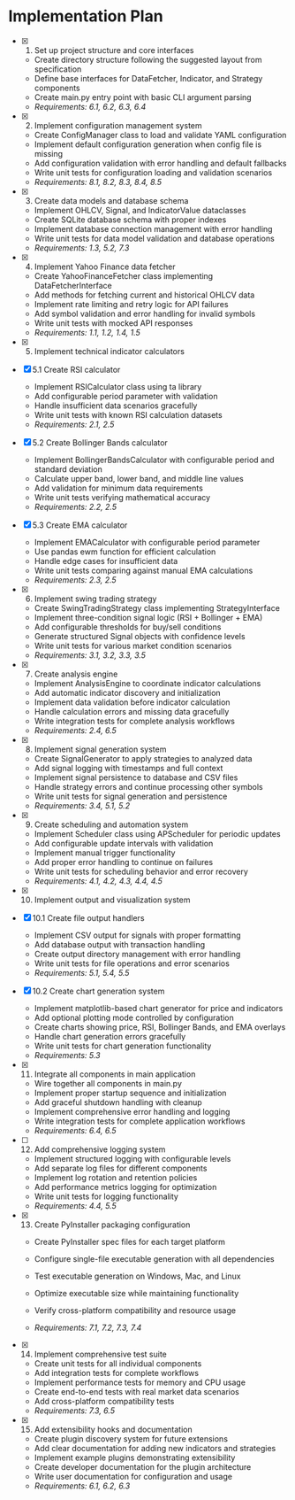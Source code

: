 # Implementation Plan

- [x] 1. Set up project structure and core interfaces



  - Create directory structure following the suggested layout from specification
  - Define base interfaces for DataFetcher, Indicator, and Strategy components
  - Create main.py entry point with basic CLI argument parsing
  - _Requirements: 6.1, 6.2, 6.3, 6.4_

- [x] 2. Implement configuration management system


  - Create ConfigManager class to load and validate YAML configuration
  - Implement default configuration generation when config file is missing
  - Add configuration validation with error handling and default fallbacks
  - Write unit tests for configuration loading and validation scenarios
  - _Requirements: 8.1, 8.2, 8.3, 8.4, 8.5_

- [x] 3. Create data models and database schema


  - Implement OHLCV, Signal, and IndicatorValue dataclasses
  - Create SQLite database schema with proper indexes
  - Implement database connection management with error handling
  - Write unit tests for data model validation and database operations
  - _Requirements: 1.3, 5.2, 7.3_

- [x] 4. Implement Yahoo Finance data fetcher


  - Create YahooFinanceFetcher class implementing DataFetcherInterface
  - Add methods for fetching current and historical OHLCV data
  - Implement rate limiting and retry logic for API failures
  - Add symbol validation and error handling for invalid symbols
  - Write unit tests with mocked API responses
  - _Requirements: 1.1, 1.2, 1.4, 1.5_

- [x] 5. Implement technical indicator calculators

- [x] 5.1 Create RSI calculator


  - Implement RSICalculator class using ta library
  - Add configurable period parameter with validation
  - Handle insufficient data scenarios gracefully
  - Write unit tests with known RSI calculation datasets
  - _Requirements: 2.1, 2.5_

- [x] 5.2 Create Bollinger Bands calculator


  - Implement BollingerBandsCalculator with configurable period and standard deviation
  - Calculate upper band, lower band, and middle line values
  - Add validation for minimum data requirements
  - Write unit tests verifying mathematical accuracy
  - _Requirements: 2.2, 2.5_

- [x] 5.3 Create EMA calculator


  - Implement EMACalculator with configurable period parameter
  - Use pandas ewm function for efficient calculation
  - Handle edge cases for insufficient data
  - Write unit tests comparing against manual EMA calculations
  - _Requirements: 2.3, 2.5_

- [x] 6. Implement swing trading strategy


  - Create SwingTradingStrategy class implementing StrategyInterface
  - Implement three-condition signal logic (RSI + Bollinger + EMA)
  - Add configurable thresholds for buy/sell conditions
  - Generate structured Signal objects with confidence levels
  - Write unit tests for various market condition scenarios
  - _Requirements: 3.1, 3.2, 3.3, 3.5_

- [x] 7. Create analysis engine


  - Implement AnalysisEngine to coordinate indicator calculations
  - Add automatic indicator discovery and initialization
  - Implement data validation before indicator calculation
  - Handle calculation errors and missing data gracefully
  - Write integration tests for complete analysis workflows
  - _Requirements: 2.4, 6.5_

- [x] 8. Implement signal generation system


  - Create SignalGenerator to apply strategies to analyzed data
  - Add signal logging with timestamps and full context
  - Implement signal persistence to database and CSV files
  - Handle strategy errors and continue processing other symbols
  - Write unit tests for signal generation and persistence
  - _Requirements: 3.4, 5.1, 5.2_

- [x] 9. Create scheduling and automation system


  - Implement Scheduler class using APScheduler for periodic updates
  - Add configurable update intervals with validation
  - Implement manual trigger functionality
  - Add proper error handling to continue on failures
  - Write unit tests for scheduling behavior and error recovery
  - _Requirements: 4.1, 4.2, 4.3, 4.4, 4.5_

- [x] 10. Implement output and visualization system

- [x] 10.1 Create file output handlers


  - Implement CSV output for signals with proper formatting
  - Add database output with transaction handling
  - Create output directory management with error handling
  - Write unit tests for file operations and error scenarios
  - _Requirements: 5.1, 5.4, 5.5_

- [x] 10.2 Create chart generation system


  - Implement matplotlib-based chart generator for price and indicators
  - Add optional plotting mode controlled by configuration
  - Create charts showing price, RSI, Bollinger Bands, and EMA overlays
  - Handle chart generation errors gracefully
  - Write unit tests for chart generation functionality
  - _Requirements: 5.3_

- [x] 11. Integrate all components in main application


  - Wire together all components in main.py
  - Implement proper startup sequence and initialization
  - Add graceful shutdown handling with cleanup
  - Implement comprehensive error handling and logging
  - Write integration tests for complete application workflows
  - _Requirements: 6.4, 6.5_


- [ ] 12. Add comprehensive logging system
  - Implement structured logging with configurable levels
  - Add separate log files for different components
  - Implement log rotation and retention policies
  - Add performance metrics logging for optimization
  - Write unit tests for logging functionality
  - _Requirements: 4.4, 5.5_

- [x] 13. Create PyInstaller packaging configuration



  - Create PyInstaller spec files for each target platform
  - Configure single-file executable generation with all dependencies
  - Test executable generation on Windows, Mac, and Linux
  - Optimize executable size while maintaining functionality
  - Verify cross-platform compatibility and resource usage

  - _Requirements: 7.1, 7.2, 7.3, 7.4_

- [x] 14. Implement comprehensive test suite

  - Create unit tests for all individual components
  - Add integration tests for complete workflows
  - Implement performance tests for memory and CPU usage
  - Create end-to-end tests with real market data scenarios
  - Add cross-platform compatibility tests
  - _Requirements: 7.3, 6.5_

- [x] 15. Add extensibility hooks and documentation



  - Create plugin discovery system for future extensions
  - Add clear documentation for adding new indicators and strategies
  - Implement example plugins demonstrating extensibility
  - Create developer documentation for the plugin architecture
  - Write user documentation for configuration and usage
  - _Requirements: 6.1, 6.2, 6.3_